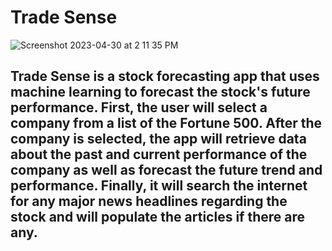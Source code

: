 # Trade Sense

![Screenshot 2023-04-30 at 2 11 35 PM](https://user-images.githubusercontent.com/69867050/235369358-4f272d71-a3b4-4392-b4c4-72178ba84ed1.png)


## Trade Sense is a stock forecasting app that uses machine learning to forecast the stock's future performance. First, the user will select a company from a list of the Fortune 500. After the company is selected, the app will retrieve data about the past and current performance of the company as well as forecast the future trend and performance. Finally, it will search the internet for any major news headlines regarding the stock and will populate the articles if there are any. 
